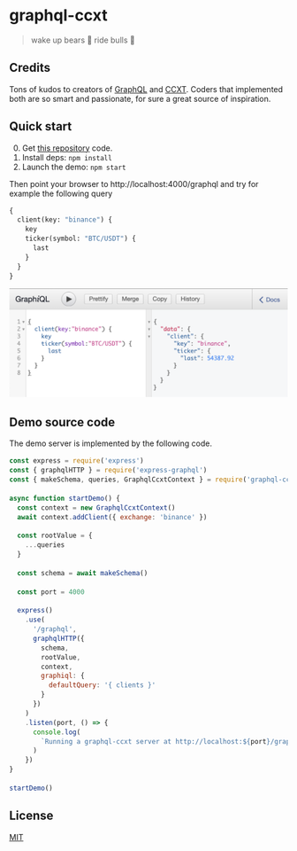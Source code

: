 # graphql-ccxt

> wake up bears 🐻 ride bulls 🐂

## Credits

Tons of kudos to creators of [GraphQL](https://graphql.org/) and [CCXT](http://ccxt.trade). Coders that implemented both are so smart and passionate, for sure a great source of inspiration.

## Quick start

0. Get [this repository](https://github.com/fibo/graphql-ccxt) code.
1. Install deps: `npm install`
2. Launch the demo: `npm start`

Then point your browser to http://localhost:4000/graphql and try for example the following query

```graphql
{
  client(key: "binance") {
    key
    ticker(symbol: "BTC/USDT") {
      last
    }
  }
}
```

![query](media/query.png)

## Demo source code

The demo server is implemented by the following code.

```javascript
const express = require('express')
const { graphqlHTTP } = require('express-graphql')
const { makeSchema, queries, GraphqlCcxtContext } = require('graphql-ccxt')

async function startDemo() {
  const context = new GraphqlCcxtContext()
  await context.addClient({ exchange: 'binance' })

  const rootValue = {
    ...queries
  }

  const schema = await makeSchema()

  const port = 4000

  express()
    .use(
      '/graphql',
      graphqlHTTP({
        schema,
        rootValue,
        context,
        graphiql: {
          defaultQuery: '{ clients }'
        }
      })
    )
    .listen(port, () => {
      console.log(
        `Running a graphql-ccxt server at http://localhost:${port}/graphql`
      )
    })
}

startDemo()
```

## License

[MIT](http://g14n.info/mit-license)
